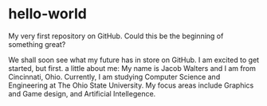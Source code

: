 # hello-world
My very first repository on GitHub.  Could this be the beginning of something great?

We shall soon see what my future has in store on GitHub.  I am excited to get started, but first. a little about me:
My name is Jacob Walters and I am from Cincinnati, Ohio.  Currently, I am studying Computer Science and Engineering at The Ohio State University.
My focus areas include Graphics and Game design, and Artificial Intellegence.
